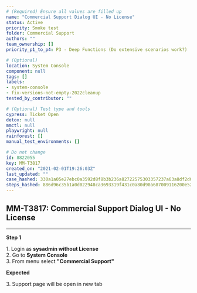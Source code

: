 ```yaml
---
# (Required) Ensure all values are filled up
name: "Commercial Support Dialog UI - No License"
status: Active
priority: Smoke test
folder: Commercial Support
authors: ""
team_ownership: []
priority_p1_to_p4: P3 - Deep Functions (Do extensive scenarios work?)

# (Optional)
location: System Console
component: null
tags: []
labels: 
- system-console
- fix-versions-not-empty-2022cleanup
tested_by_contributor: ""

# (Optional) Test type and tools
cypress: Ticket Open
detox: null
mmctl: null
playwright: null
rainforest: []
manual_test_environments: []

# Do not change
id: 8822055
key: MM-T3817
created_on: "2021-02-01T19:26:03Z"
last_updated: ""
case_hashed: 330a1a05e27ebc0a3592d8f8b3b236a82722575303357237a63a8df2d0babe42ba51111cd6de97a1c254c40bcbfaa8e3
steps_hashed: 886d96c35b1a0d022948ca3693319f431c0a80d90a687009116200e528c04263124f02d56662261dd569525e8a7e9eba
---
```


<!-- (Auto-generated) Based on frontmatter's "key" and "name" -->

## MM-T3817: Commercial Support Dialog UI - No License

---

**Step 1**

1\. Login as **sysadmin without License**\
2\. Go to **System Console**\
3\. From menu select **"Commercial Support"**

**Expected**

3\. Support page will be open in new tab
